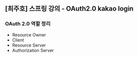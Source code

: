 ## [최주호] 스프링 강의 - OAuth2.0 kakao login

### OAuth 2.0 역할 정리

- Resource Owner
- Client
- Resource Server
- Authorization Server

